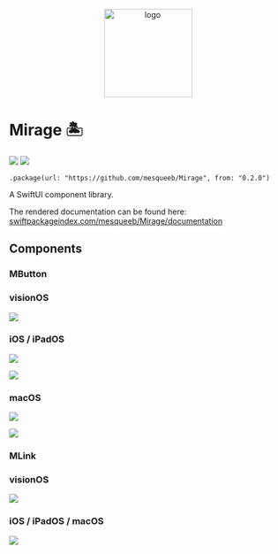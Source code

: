 <p align="center">
  <a href="https://swiftpackageindex.com/mesqueeb/Mirage/documentation">
    <img alt="logo" src="./MirageDesert/MirageDesert/Assets.xcassets/AppIcon.appiconset/MirageDesert_macOS.png" width="160" style="" />
  </a>
</p>

# Mirage 🏝️

[![](https://img.shields.io/endpoint?url=https%3A%2F%2Fswiftpackageindex.com%2Fapi%2Fpackages%2Fmesqueeb%2FMirage%2Fbadge%3Ftype%3Dswift-versions)](https://swiftpackageindex.com/mesqueeb/Mirage)
[![](https://img.shields.io/endpoint?url=https%3A%2F%2Fswiftpackageindex.com%2Fapi%2Fpackages%2Fmesqueeb%2FMirage%2Fbadge%3Ftype%3Dplatforms)](https://swiftpackageindex.com/mesqueeb/Mirage)

```
.package(url: "https://github.com/mesqueeb/Mirage", from: "0.2.0")
```

A SwiftUI component library.

The rendered documentation can be found here: [swiftpackageindex.com/mesqueeb/Mirage/documentation](https://swiftpackageindex.com/mesqueeb/Mirage/documentation)

## Components

### MButton

### visionOS

![](.github/mbutton_visionos.png)

### iOS / iPadOS

![](.github/mbutton_ipad_light.png)

![](.github/mbutton_ipad_dark.png)

### macOS

![](.github/mbutton_macos_light.png)

![](.github/mbutton_macos_dark.png)

### MLink

### visionOS

![](.github/mlink_visionos.png)

### iOS / iPadOS / macOS

![](.github/mlink_macos.png)
